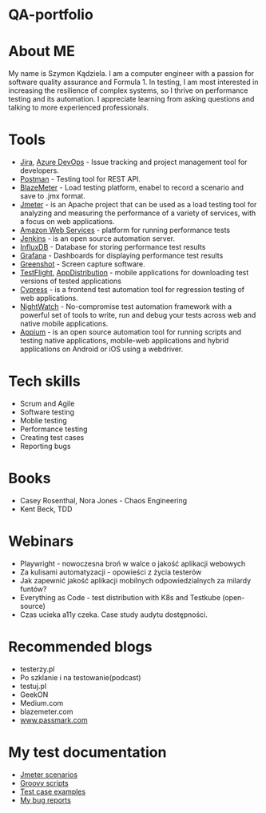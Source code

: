 # QA-portfolio

# About ME
 My name is Szymon Kądziela. I am a computer engineer with a passion for software quality assurance and Formula 1. In testing, I am most interested in increasing the resilience of complex systems, so I thrive on performance testing and its automation. I appreciate learning from asking questions and talking to more experienced professionals. 

# Tools 
 * [Jira](https://www.atlassian.com/software/jira), [Azure DevOps](https://azure.microsoft.com/en-us/products/devops) - Issue tracking and project management tool for developers.
 * [Postman](https://www.postman.com) - Testing tool for REST API.
 * [BlazeMeter](https://www.blazemeter.com) - Load testing platform, enabel to record a scenario and save to .jmx format.
 * [Jmeter](https://jmeter.apache.org) - is an Apache project that can be used as a load testing tool for analyzing and measuring the performance of a variety of services, with a focus on web applications.
 * [Amazon Web Services](https://aws.amazon.com/free/?all-free-tier.sort-by=item.additionalFields.SortRank&all-free-tier.sort-order=asc&awsf.Free%20Tier%20Types=*all&awsf.Free%20Tier%20Categories=categories%23compute&trk=d61d379a-1c91-4913-a735-615e397fbb91&sc_channel=ps&ef_id=CjwKCAjw9cCyBhBzEiwAJTUWNTk27pf3QJmGFPVHGIkXefOPMwg-L9KUmmZWIzd4O1GCpN_NGN5wOBoCe78QAvD_BwE:G:s&s_kwcid=AL!4422!3!645251220188!e!!g!!amazon%20cloud!19579892539!148952139527&gclid=CjwKCAjw9cCyBhBzEiwAJTUWNTk27pf3QJmGFPVHGIkXefOPMwg-L9KUmmZWIzd4O1GCpN_NGN5wOBoCe78QAvD_BwE) - platform for running performance tests
 * [Jenkins](https://www.jenkins.io) - is an open source automation server.
 * [InfluxDB](https://www.influxdata.com) - Database for storing performance test results
 * [Grafana](https://grafana.com) - Dashboards for displaying performance test results
 * [Greenshot](https://getgreenshot.org) - Screen capture software.
 * [TestFlight](https://developer.apple.com/testflight/), [AppDistribution](https://firebase.google.com/docs/app-distribution/android/distribute-cli) - mobile applications for downloading test versions of tested applications
 * [Cypress](https://www.cypress.io) - is a frontend test automation tool for regression testing of web applications.
 * [NightWatch](https://appium.io/docs/en/latest/) - No-compromise test automation framework with a powerful set of tools to write, run and debug your tests across web and native mobile applications.
 * [Appium](https://appium.io/docs/en/latest/) - is an open source automation tool for running scripts and testing native applications, mobile-web applications and hybrid applications on Android or iOS using a webdriver.
   

# Tech skills
  * Scrum and Agile
  * Software testing
  * Moblie testing
  * Performance testing
  * Creating test cases
  * Reporting bugs

# Books
  * Casey Rosenthal, Nora Jones - Chaos Engineering
  * Kent Beck, TDD

# Webinars
  * Playwright - nowoczesna broń w walce o jakość aplikacji webowych
  * Za kulisami automatyzacji - opowieści z życia testerów
  * Jak zapewnić jakość aplikacji mobilnych odpowiedzialnych za milardy funtów?
  * Everything as Code - test distribution with K8s and Testkube (open-source)
  * Czas ucieka a11y czeka. Case study audytu dostępności.

# Recommended blogs
 * testerzy.pl
 * Po szklanie i na testowanie(podcast)
 * testuj.pl
 * GeekON
 * Medium.com
 * blazemeter.com
 * www.passmark.com
   

# My test documentation
  * [Jmeter scenarios](https://drive.google.com/drive/folders/1VbUA1_9pryvsHHpIEj2FlRLlAC1vx6Ze?usp=sharing)
  * [Groovy scripts](https://drive.google.com/drive/folders/1LUx80WqlPOYByNLxZiWcXdw0YyfGr3FU?usp=sharing)
  * [Test case examples](https://drive.google.com/drive/folders/1ykFjk_OkK3DIp8_4enfjkPLpGkGjK1cD?usp=sharing)
  * [My bug reports](https://drive.google.com/drive/folders/1wLKdpWsHUT1lipvfICXlMR8ol1oMqG0S?usp=sharing)
